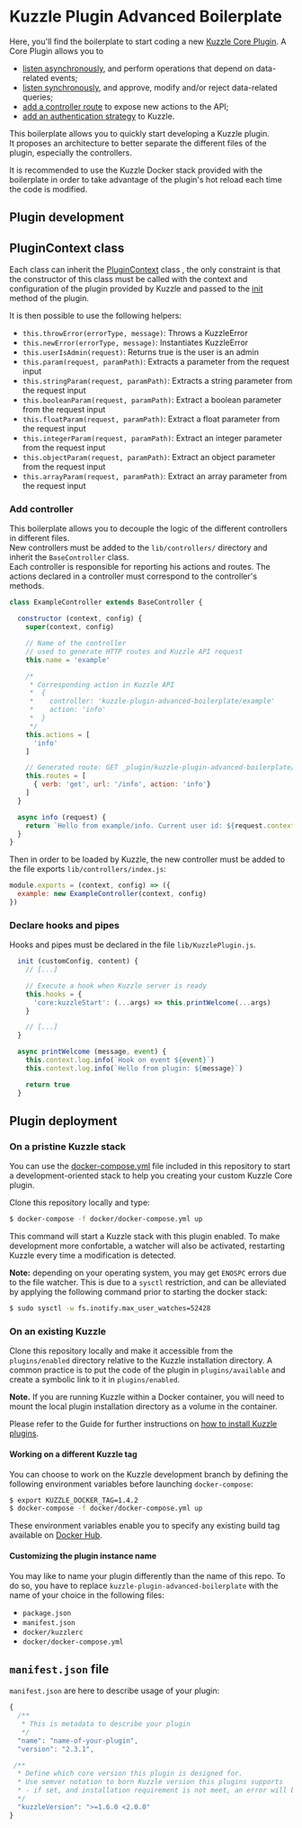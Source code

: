 # Kuzzle Plugin Advanced Boilerplate

Here, you'll find the boilerplate to start coding a new [Kuzzle Core Plugin](https://docs.kuzzle.io/plugins/1/essentials/getting-started/). A Core Plugin allows you to

* [listen asynchronously](https://docs.kuzzle.io/plugins/1/essentials/hooks/), and perform operations that depend on data-related events;
* [listen synchronously](https://docs.kuzzle.io/plugins/1/essentials/pipes/), and approve, modify and/or reject data-related queries;
* [add a controller route](https://docs.kuzzle.io/plugins/1/essentials/controllers/) to expose new actions to the API;
* [add an authentication strategy](https://docs.kuzzle.io/plugins/1/essentials/strategies/) to Kuzzle.

This boilerplate allows you to quickly start developing a Kuzzle plugin.  
It proposes an architecture to better separate the different files of the plugin, especially the controllers.  

It is recommended to use the Kuzzle Docker stack provided with the boilerplate in order to take advantage of the plugin's hot reload each time the code is modified.

## Plugin development

## PluginContext class

Each class can inherit the [PluginContext](lib/PluginContext.js) class , the only constraint is that the constructor of this class must be called with the context and configuration of the plugin provided by Kuzzle and passed to the [init](lib/KuzzlePlugin.js#51) method of the plugin.  

It is then possible to use the following helpers:
 - `this.throwError(errorType, message)`: Throws a KuzzleError
 - `this.newError(errorType, message)`: Instantiates KuzzleError
 - `this.userIsAdmin(request)`: Returns true is the user is an admin
 - `this.param(request, paramPath)`: Extracts a parameter from the request input
 - `this.stringParam(request, paramPath)`: Extracts a string parameter from the request input
 - `this.booleanParam(request, paramPath)`: Extract a boolean parameter from the request input
 - `this.floatParam(request, paramPath)`: Extract a float parameter from the request input
 - `this.integerParam(request, paramPath)`: Extract an integer parameter from the request input
 - `this.objectParam(request, paramPath)`: Extract an object parameter from the request input
 - `this.arrayParam(request, paramPath)`: Extract an array parameter from the request input
 

### Add controller

This boilerplate allows you to decouple the logic of the different controllers in different files.  
New controllers must be added to the `lib/controllers/` directory and inherit the `BaseController` class.  
Each controller is responsible for reporting his actions and routes. The actions declared in a controller must correspond to the controller's methods.  

```js
class ExampleController extends BaseController {

  constructor (context, config) {
    super(context, config)

    // Name of the controller
    // used to generate HTTP routes and Kuzzle API request
    this.name = 'example'

    /*
     * Corresponding action in Kuzzle API
     *  {
     *    controller: 'kuzzle-plugin-advanced-boilerplate/example'
     *    action: 'info'
     *  }
     */
    this.actions = [
      'info'
    ]

    // Generated route: GET _plugin/kuzzle-plugin-advanced-boilerplate/example/info
    this.routes = [
      { verb: 'get', url: '/info', action: 'info'}
    ]
  }

  async info (request) {
    return `Hello from example/info. Current user id: ${request.context.user._id}`
  }
}
```

Then in order to be loaded by Kuzzle, the new controller must be added to the file exports `lib/controllers/index.js`:
```js
module.exports = (context, config) => ({
  example: new ExampleController(context, config)
})
```

### Declare hooks and pipes

Hooks and pipes must be declared in the file `lib/KuzzlePlugin.js`.  

```js
  init (customConfig, content) {
    // [...]

    // Execute a hook when Kuzzle server is ready
    this.hooks = {
      'core:kuzzleStart': (...args) => this.printWelcome(...args)
    }

    // [...]  
  }

  async printWelcome (message, event) {
    this.context.log.info(`Hook on event ${event}`)
    this.context.log.info(`Hello from plugin: ${message}`)

    return true
  }
```

## Plugin deployment

### On a pristine Kuzzle stack

You can use the [docker-compose.yml](docker/docker-compose.yml) file included in this repository to start a development-oriented stack to help you creating your custom Kuzzle Core plugin.

Clone this repository locally and type:

```bash
$ docker-compose -f docker/docker-compose.yml up
```

This command will start a Kuzzle stack with this plugin enabled. To make development more confortable, a watcher will also be activated, restarting Kuzzle every time a modification is detected.

**Note:** depending on your operating system, you may get `ENOSPC` errors due to the file watcher. This is due to a `sysctl` restriction, and can be alleviated by applying the following command prior to starting the docker stack:

```bash
$ sudo sysctl -w fs.inotify.max_user_watches=52428
```

### On an existing Kuzzle

Clone this repository locally and make it accessible from the `plugins/enabled` directory relative to the Kuzzle installation directory. A common practice is to put the code of the plugin in `plugins/available` and create a symbolic link to it in `plugins/enabled`.

**Note.** If you are running Kuzzle within a Docker container, you will need to mount the local plugin installation directory as a volume in the container.

Please refer to the Guide for further instructions on [how to install Kuzzle plugins](http://docs.kuzzle.io/guide/essentials/plugins/#managing-plugins).

#### Working on a different Kuzzle tag

You can choose to work on the Kuzzle development branch by defining the following environment variables before launching `docker-compose`:

```bash
$ export KUZZLE_DOCKER_TAG=1.4.2
$ docker-compose -f docker/docker-compose.yml up
```

These environment variables enable you to specify any existing build tag available on [Docker Hub](https://hub.docker.com/r/kuzzleio/kuzzle/tags/).

#### Customizing the plugin instance name

You may like to name your plugin differently than the name of this repo. 
To do so, you have to replace `kuzzle-plugin-advanced-boilerplate` with the name of your choice in the following files:
 - `package.json`
 - `manifest.json`
 - `docker/kuzzlerc`
 - `docker/docker-compose.yml`

## `manifest.json` file

`manifest.json` are here to describe usage of your plugin:

```js
{
  /**
   * This is metadata to describe your plugin
   */
  "name": "name-of-your-plugin",
  "version": "2.3.1",

 /**
  * Define which core version this plugin is designed for.
  * Use semver notation to born Kuzzle version this plugins supports
  * - if set, and installation requirement is not meet, an error will be thrown and Kuzzle will not start
  */
  "kuzzleVersion": ">=1.6.0 <2.0.0"
}
```
